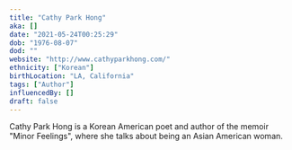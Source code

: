```yaml
---
title: "Cathy Park Hong"
aka: []
date: "2021-05-24T00:25:29"
dob: "1976-08-07"
dod: ""
website: "http://www.cathyparkhong.com/"
ethnicity: ["Korean"]
birthLocation: "LA, California"
tags: ["Author"]
influencedBy: []
draft: false
---
```


Cathy Park Hong is a Korean American poet and author of the memoir "Minor Feelings", where she talks about being an Asian American woman.

